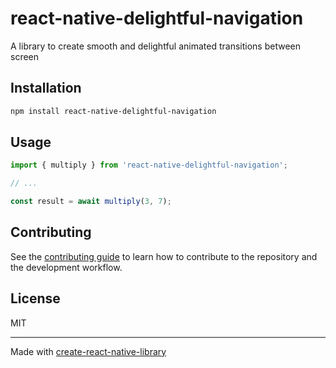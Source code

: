 # react-native-delightful-navigation

A library to create smooth and delightful animated transitions between screen

## Installation

```sh
npm install react-native-delightful-navigation
```

## Usage


```js
import { multiply } from 'react-native-delightful-navigation';

// ...

const result = await multiply(3, 7);
```


## Contributing

See the [contributing guide](CONTRIBUTING.md) to learn how to contribute to the repository and the development workflow.

## License

MIT

---

Made with [create-react-native-library](https://github.com/callstack/react-native-builder-bob)
